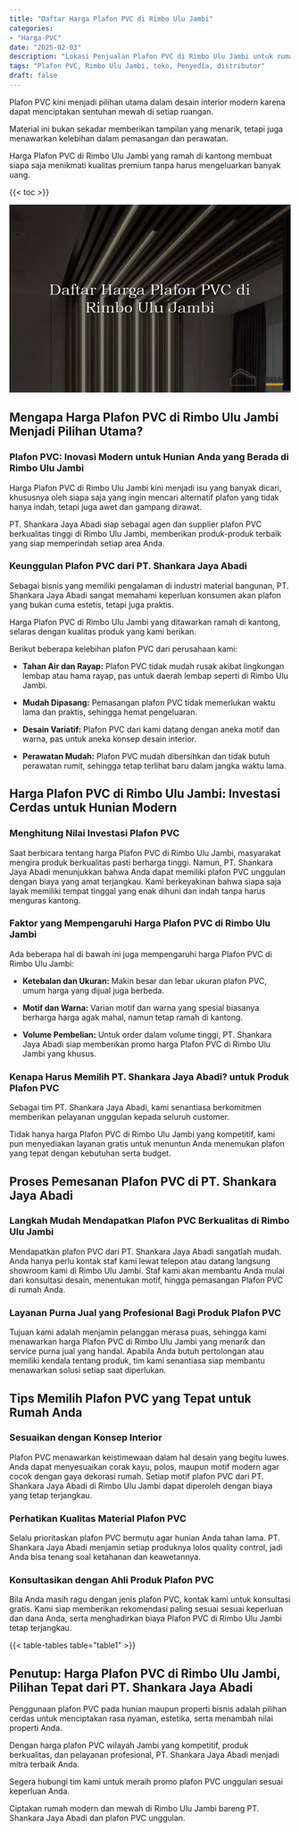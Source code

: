 ```yaml
---
title: "Daftar Harga Plafon PVC di Rimbo Ulu Jambi"
categories: 
- "Harga-PVC"
date: "2025-02-03"
description: "Lokasi Penjualan Plafon PVC di Rimbo Ulu Jambi untuk rumah, perkantoran, serta gerai. Panel terbaik, variasi motif, variasi warna elegan, dengan servis pemasangan oleh teknisi profesional serta garansi resmi!|Jasa penjualan Plafon PVC di Rimbo Ulu Jambi untuk keperluan rumah, kantor, maupun gerai, beserta panel unggulan dan instalasi oleh tim profesional dan garansi resmi.|Alternatif Plafon PVC di Rimbo Ulu Jambi yang terpercaya untuk hunian, perkantoran, dan gerai, bersama material unggulan dan penempatan oleh tim profesional serta jaminan resmi.|Penyediaan Plafon PVC di Rimbo Ulu Jambi untuk rumah, office, serta gerai, beserta panel terbaik dan penempatan oleh teknisi ahli, disertai beserta jaminan resmi.}"
tags: "Plafon PVC, Rimbo Ulu Jambi, toko, Penyedia, distributor"
draft: false
---
```


Plafon PVC kini menjadi pilihan utama dalam desain interior modern karena dapat menciptakan sentuhan mewah di setiap ruangan.

Material ini bukan sekadar memberikan tampilan yang menarik, tetapi juga menawarkan kelebihan dalam pemasangan dan perawatan.

Harga Plafon PVC di Rimbo Ulu Jambi yang ramah di kantong membuat siapa saja menikmati kualitas premium tanpa harus mengeluarkan banyak uang.

{{< toc >}}

![Daftar Harga Plafon PVC di Rimbo Ulu Jambi](/images/Harga-PVC/Daftar-Harga-Plafon-PVC-di-Rimbo-Ulu-Jambi.png)


## Mengapa Harga Plafon PVC di Rimbo Ulu Jambi Menjadi Pilihan Utama?

### Plafon PVC: Inovasi Modern untuk Hunian Anda yang Berada di Rimbo Ulu Jambi

Harga Plafon PVC di Rimbo Ulu Jambi kini menjadi isu yang banyak dicari, khususnya oleh siapa saja yang ingin mencari alternatif plafon yang tidak hanya indah, tetapi juga awet dan gampang dirawat.

PT. Shankara Jaya Abadi siap sebagai agen dan supplier plafon PVC berkualitas tinggi di Rimbo Ulu Jambi, memberikan produk-produk terbaik yang siap memperindah setiap area Anda.

### Keunggulan Plafon PVC dari PT. Shankara Jaya Abadi

Sebagai bisnis yang memiliki pengalaman di industri material bangunan, PT. Shankara Jaya Abadi sangat memahami keperluan konsumen akan plafon yang bukan cuma estetis, tetapi juga praktis.

Harga Plafon PVC di Rimbo Ulu Jambi yang ditawarkan ramah di kantong, selaras dengan kualitas produk yang kami berikan.

Berikut beberapa kelebihan plafon PVC dari perusahaan kami:

- **Tahan Air dan Rayap:** Plafon PVC tidak mudah rusak akibat lingkungan lembap atau hama rayap, pas untuk daerah lembap seperti di Rimbo Ulu Jambi.

- **Mudah Dipasang:** Pemasangan plafon PVC tidak memerlukan waktu lama dan praktis, sehingga hemat pengeluaran.

- **Desain Variatif:** Plafon PVC dari kami datang dengan aneka motif dan warna, pas untuk aneka konsep desain interior.

- **Perawatan Mudah:** Plafon PVC mudah dibersihkan dan tidak butuh perawatan rumit, sehingga tetap terlihat baru dalam jangka waktu lama.

## Harga Plafon PVC di Rimbo Ulu Jambi: Investasi Cerdas untuk Hunian Modern

### Menghitung Nilai Investasi Plafon PVC

Saat berbicara tentang harga Plafon PVC di Rimbo Ulu Jambi, masyarakat mengira produk berkualitas pasti berharga tinggi. Namun, PT. Shankara Jaya Abadi menunjukkan bahwa Anda dapat memiliki plafon PVC unggulan dengan biaya yang amat terjangkau. Kami berkeyakinan bahwa siapa saja layak memiliki tempat tinggal yang enak dihuni dan indah tanpa harus menguras kantong.

### Faktor yang Mempengaruhi Harga Plafon PVC di Rimbo Ulu Jambi

Ada beberapa hal di bawah ini juga mempengaruhi harga Plafon PVC di Rimbo Ulu Jambi:

- **Ketebalan dan Ukuran:** Makin besar dan lebar ukuran plafon PVC, umum harga yang dijual juga berbeda.

- **Motif dan Warna:** Varian motif dan warna yang spesial biasanya berharga harga agak mahal, namun tetap ramah di kantong.

- **Volume Pembelian:** Untuk order dalam volume tinggi, PT. Shankara Jaya Abadi siap memberikan promo harga Plafon PVC di Rimbo Ulu Jambi yang khusus.

### Kenapa Harus Memilih PT. Shankara Jaya Abadi? untuk Produk Plafon PVC

Sebagai tim PT. Shankara Jaya Abadi, kami senantiasa berkomitmen memberikan pelayanan unggulan kepada seluruh customer.

Tidak hanya harga Plafon PVC di Rimbo Ulu Jambi yang kompetitif, kami pun menyediakan layanan gratis untuk menuntun Anda menemukan plafon yang tepat dengan kebutuhan serta budget.

## Proses Pemesanan Plafon PVC di PT. Shankara Jaya Abadi

### Langkah Mudah Mendapatkan Plafon PVC Berkualitas di Rimbo Ulu Jambi

Mendapatkan plafon PVC dari PT. Shankara Jaya Abadi sangatlah mudah. Anda hanya perlu kontak staf kami lewat telepon atau datang langsung showroom kami di Rimbo Ulu Jambi. Staf kami akan membantu Anda mulai dari konsultasi desain, menentukan motif, hingga pemasangan Plafon PVC di rumah Anda.

### Layanan Purna Jual yang Profesional Bagi Produk Plafon PVC

Tujuan kami adalah menjamin pelanggan merasa puas, sehingga kami menawarkan harga Plafon PVC di Rimbo Ulu Jambi yang menarik dan service purna jual yang handal. Apabila Anda butuh pertolongan atau memiliki kendala tentang produk, tim kami senantiasa siap membantu menawarkan solusi setiap saat diperlukan.

## Tips Memilih Plafon PVC yang Tepat untuk Rumah Anda

### Sesuaikan dengan Konsep Interior

Plafon PVC menawarkan keistimewaan dalam hal desain yang begitu luwes. Anda dapat menyesuaikan corak kayu, polos, maupun motif modern agar cocok dengan gaya dekorasi rumah. Setiap motif plafon PVC dari PT. Shankara Jaya Abadi di Rimbo Ulu Jambi dapat diperoleh dengan biaya yang tetap terjangkau.

### Perhatikan Kualitas Material Plafon PVC

Selalu prioritaskan plafon PVC bermutu agar hunian Anda tahan lama. PT. Shankara Jaya Abadi menjamin setiap produknya lolos quality control, jadi Anda bisa tenang soal ketahanan dan keawetannya.

### Konsultasikan dengan Ahli Produk Plafon PVC

Bila Anda masih ragu dengan jenis plafon PVC, kontak kami untuk konsultasi gratis. Kami siap memberikan rekomendasi paling sesuai sesuai keperluan dan dana Anda, serta menghadirkan biaya Plafon PVC di Rimbo Ulu Jambi tetap terjangkau.

{{< table-tables table="table1" >}}

## Penutup: Harga Plafon PVC di Rimbo Ulu Jambi, Pilihan Tepat dari PT. Shankara Jaya Abadi

Penggunaan plafon PVC pada hunian maupun properti bisnis adalah pilihan cerdas untuk menciptakan rasa nyaman, estetika, serta menambah nilai properti Anda.

Dengan harga plafon PVC wilayah Jambi yang kompetitif, produk berkualitas, dan pelayanan profesional, PT. Shankara Jaya Abadi menjadi mitra terbaik Anda.

Segera hubungi tim kami untuk meraih promo plafon PVC unggulan sesuai keperluan Anda.

Ciptakan rumah modern dan mewah di Rimbo Ulu Jambi bareng PT. Shankara Jaya Abadi dan plafon PVC unggulan.